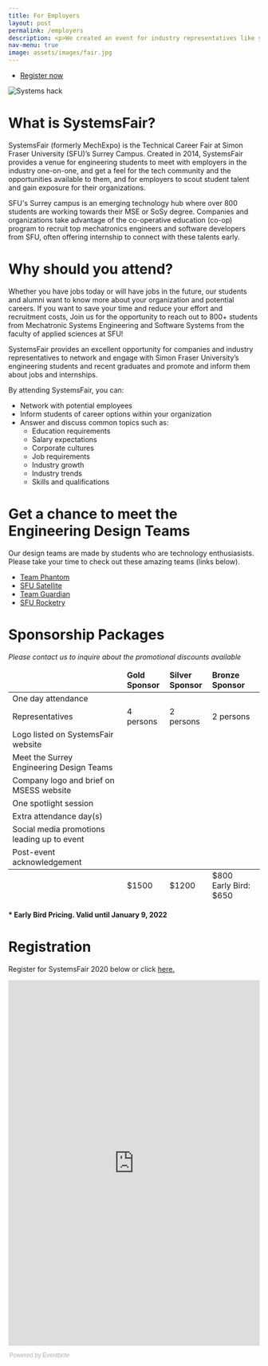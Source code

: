 ```yaml
---
title: For Employers
layout: post
permalink: /employers
description: <p>We created an event for industry representatives like you to meet uprising future engineers and gain exposure for your organization. SystemsFair is the right fit for your organization if you need an engineer fluent across disciplines and trained to work in a team effectively.</p> <p>If your organization is actively hiring for co-op and full-time positions, SystemsFair is a perfect place to meet top student talent, conduct your first round of interviews and save time.</p><p><b>Interested in supporting SystemsFair 2022?</b></p><br><ul class="actions"><li><a href="employers.html" class="button">Reserve your place</a></li></ul>
nav-menu: true
image: assets/images/fair.jpg
---
```

<ul class="actions">
	<li><a href="##sponsor" class="button special icon fa-arrow-down">Register now</a></li>
</ul>

<span class="image main"><img src="assets/images/fair.jpg" alt="Systems hack" /></span>


# What is SystemsFair?
SystemsFair (formerly MechExpo) is the Technical Career Fair at Simon Fraser University (SFU)’s Surrey Campus. Created in 2014, SystemsFair provides a venue for engineering students to meet with employers in the industry one-on-one, and get a feel for the tech community and the opportunities available to them, and for employers to scout student talent and gain exposure for their organizations.

SFU's Surrey campus is an emerging technology hub where over 800 students are working towards their MSE or SoSy degree. Companies and organizations take advantage of the co-operative education (co-op) program to recruit top mechatronics engineers and software developers from SFU, often offering internship to connect with these talents early. 


# Why should you attend?
Whether you have jobs today or will have jobs in the future, our students and alumni want to know more about your organization and potential careers. If you want to save your time and reduce your effort and recruitment costs, Join us for the opportunity to reach out to 800+ students from Mechatronic Systems Engineering and Software Systems from the faculty of applied sciences at SFU!


​SystemsFair provides an excellent opportunity for companies and industry representatives to network and engage with Simon Fraser University’s engineering students and recent graduates and promote and inform them about jobs and internships.


By attending SystemsFair, you can:
* Network with potential employees
* Inform students of career options within your organization
* Answer and discuss common topics such as:
    - Education requirements
    - Salary expectations
    - Corporate cultures
    - Job requirements
    - Industry growth
    - Industry trends
    - Skills and qualifications

# Get a chance to meet the Engineering Design Teams

Our design teams are made by students who are technology enthusiasists. Please take your time to check out these amazing teams (links below).

* [Team Phantom](https://teamphantom.ca/)
* [SFU Satellite](https://www.sfusat.org/)
* [Team Guardian](https://www.teamguardian.ca/)
* [SFU Rocketry](https://www.sfurocketry.com/)

<a id="#sponsor">
</a>

# Sponsorship Packages

*Please contact us to inquire about the promotional discounts available*

<div class="table-wrapper">
<table class="alt">

<thead>
	<tr>
		<td></td>
		<td><b>Gold<br>Sponsor</b></td>
		<td><b>Silver<br>Sponsor</b></td>
		<td><b>Bronze<br>Sponsor</b></td>
	</tr>
</thead>
<tfoot>
	<tr>
		<td></td>
		<td>$1500</td>
		<td>$1200</td>
		<td>$800<br>Early Bird: $650</td>
	</tr>
</tfoot>
<tbody>
	<tr>
		<td>One day attendance</td>
		<td><i class="fas fa-check"></i></td>
		<td><i class="fas fa-check"></i></td>
		<td><i class="fas fa-check"></i></td>
	</tr>
	<tr>
		<td>Representatives</td>
		<td>4 persons</td>
		<td>2 persons</td>
		<td>2 persons</td>
	</tr>
	<tr>
		<td>Logo listed on SystemsFair website</td>
		<td><i class="fas fa-check"></i></td>
		<td><i class="fas fa-check"></i></td>
		<td><i class="fas fa-check"></i></td>
	</tr>
	<tr>
		<td>Meet the Surrey Engineering Design Teams</td>
		<td><i class="fas fa-check"></i></td>
		<td><i class="fas fa-check"></i></td>
		<td><i class="fas fa-check"></i></td>
	</tr>
	<!-- <tr>
		<td>Free 30-day job posting on myExperience</td>
		<td><i class="fas fa-check"></i></td>
		<td><i class="fas fa-check"></i></td>
		<td><i class="fas fa-check"></i></td>
	</tr> -->
	<tr>
		<td>Company logo and brief on MSESS website</td>
		<td><i class="fas fa-check"></i></td>
		<td><i class="fas fa-check"></i></td>
		<td><img src="/assets/images/2psg2so.png" width="16" height="16" ></td>
	</tr>
	<tr>
		<td>One spotlight session</td>
		<td><i class="fas fa-check"></i></td>
		<td><i class="fas fa-check"></i></td>
		<td><img src="/assets/images/2psg2so.png" width="16" height="16" ></td>
	</tr>
	<tr>
		<td>Extra attendance day(s)</td>
		<td><i class="fas fa-check"></i></td>
		<td><img src="/assets/images/2psg2so.png" width="16" height="16" ></td>
		<td><img src="/assets/images/2psg2so.png" width="16" height="16" ></td>
	</tr>
	<tr>
		<td>Social media promotions leading up to event</td>
		<td><i class="fas fa-check"></i></td>
		<td><img src="/assets/images/2psg2so.png" width="16" height="16" ></td>
		<td><img src="/assets/images/2psg2so.png" width="16" height="16" ></td>
	</tr>
	<tr>
		<td>Post-event acknowledgement</td>
		<td><i class="fas fa-check"></i></td>
		<td><img src="/assets/images/2psg2so.png" width="16" height="16" ></td>
		<td><img src="/assets/images/2psg2so.png" width="16" height="16" ></td>
	</tr>
</tbody>


<!-- <thead>
	<tr>
		<td></td>
		<td><b>Platinum<br>Sponsor</b></td>
		<td><b>Gold<br>Sponsor</b></td>
		<td><b>Silver<br>Sponsor</b></td>
		<td><b>Exhibitor<br>Sponsor</b></td>
	</tr>
</thead>
<tfoot>
	<tr>
		<td></td>
		<td>$1750</td>
		<td>$1250</td>
		<td><strike>$850</strike><br>$750</td>
		<td><strike>$700</strike><br>$600</td>
	</tr>
</tfoot>
<tbody>
	<tr>
		<td>Logo listed on SystemsFair website with a link to your company weebsite</td>
		<td><i class="fas fa-check"></i></td>
		<td><i class="fas fa-check"></i></td>
		<td><i class="fas fa-check"></i></td>
		<td><i class="fas fa-check"></i></td>
	</tr>
	<tr>
		<td>6'x6' booth + 2 chairs</td>
		<td><img src="/assets/images/2psg2so.png" width="16" height="16" ></td>
		<td><i class="fas fa-check"></i></td>
		<td><i class="fas fa-check"></i></td>
		<td><i class="fas fa-check"></i></td>
	</tr>
	<tr>
		<td>Breakfast and Lunch passes provided</td>
		<td>5 persons</td>
		<td>4 persons</td>
		<td>3 persons</td>
		<td>2 persons</td>
	</tr>
	<tr>
		<td>Reserved Parking spot (please provide details in advance)</td>
		<td>4 vehicles</td>
		<td>3 vehicles</td>
		<td>2 vehicles</td>
		<td>1 vehicle</td>
	</tr>
	<tr>
		<td>Meet the Surrey Engineering Design Teams</td>
		<td><i class="fas fa-check"></i></td>
		<td><i class="fas fa-check"></i></td>
		<td><i class="fas fa-check"></i></td>
		<td><i class="fas fa-check"></i></td>
	</tr>
	<tr>
		<td>Premium High-traffic booth location</td>
		<td><i class="fas fa-check"></i></td>
		<td><i class="fas fa-check"></i></td>
		<td><img src="/assets/images/2psg2so.png" width="16" height="16" ></td>
		<td><img src="/assets/images/2psg2so.png" width="16" height="16" ></td>
	</tr>
	<tr>
		<td>On-campus company information session upto 2 weeks before the event</td>
		<td><i class="fas fa-check"></i></td>
		<td><i class="fas fa-check"></i></td>
		<td><img src="/assets/images/2psg2so.png" width="16" height="16" ></td>
		<td><img src="/assets/images/2psg2so.png" width="16" height="16" ></td>
	</tr>
	<tr>
		<td>Company logo and brief on MSESS website for 4 months</td>
		<td><i class="fas fa-check"></i></td>
		<td><i class="fas fa-check"></i></td>
		<td><img src="/assets/images/2psg2so.png" width="16" height="16" ></td>
		<td><img src="/assets/images/2psg2so.png" width="16" height="16" ></td>
	</tr>
	<tr>
		<td>Company logo on refreshment table pamphlets</td>
		<td><i class="fas fa-check"></i></td>
		<td><i class="fas fa-check"></i></td>
		<td><img src="/assets/images/2psg2so.png" width="16" height="16" ></td>
		<td><img src="/assets/images/2psg2so.png" width="16" height="16" ></td>
	</tr>
	<tr>
		<td>Company Logo featured on printed SystemsFair banners</td>
		<td><i class="fas fa-check"></i></td>
		<td><i class="fas fa-check"></i></td>
		<td><img src="/assets/images/2psg2so.png" width="16" height="16" ></td>
		<td><img src="/assets/images/2psg2so.png" width="16" height="16" ></td>
	</tr>
	<tr>
		<td>Advertise your organization upto 2 weeks before</td>
		<td><i class="fas fa-check"></i></td>
		<td><img src="/assets/images/2psg2so.png" width="16" height="16" ></td>
		<td><img src="/assets/images/2psg2so.png" width="16" height="16" ></td>
		<td><img src="/assets/images/2psg2so.png" width="16" height="16" ></td>
	</tr>
	<tr>
		<td>Logo printed on event t-shirts</td>
		<td><i class="fas fa-check"></i></td>
		<td><img src="/assets/images/2psg2so.png" width="16" height="16" ></td>
		<td><img src="/assets/images/2psg2so.png" width="16" height="16" ></td>
		<td><img src="/assets/images/2psg2so.png" width="16" height="16" ></td>
	</tr>
	<tr>
		<td>A large TV screen</td>
		<td><i class="fas fa-check"></i></td>
		<td><img src="/assets/images/2psg2so.png" width="16" height="16" ></td>
		<td><img src="/assets/images/2psg2so.png" width="16" height="16" ></td>
		<td><img src="/assets/images/2psg2so.png" width="16" height="16" ></td>
	</tr>
	<tr>
		<td>Premium sized booths+ additional chairs</td>
		<td><i class="fas fa-check"></i></td>
		<td><img src="/assets/images/2psg2so.png" width="16" height="16" ></td>
		<td><img src="/assets/images/2psg2so.png" width="16" height="16" ></td>
		<td><img src="/assets/images/2psg2so.png" width="16" height="16" ></td>
	</tr>

</tbody> -->
</table>
</div>
<b>* Early Bird Pricing. Valid until January 9, 2022</b>

# Registration
Register for SystemsFair 2020 below or click <a href="https://www.eventbrite.com/e/sfu-systemsfair-2022-tickets-224282102807"><u>here</u>.</a>

<div style="width:100%; text-align:left;"><iframe src="https://www.eventbrite.com/e/sfu-systemsfair-2022-tickets-224282102807" frameborder="0" height="733"
      width="100%" vspace="0" hspace="0" marginheight="5" marginwidth="5" scrolling="auto" allowtransparency="true"></iframe><div
      style="font-family:Helvetica, Arial; font-size:12px; padding:10px 0 5px; margin:2px; width:100%; text-align:left;" ><a class="powered-by-eb" style="color:
      #ADB0B6; text-decoration: none;" target="_blank" href="https://www.eventbrite.ca/">Powered by Eventbrite</a></div></div>
